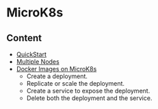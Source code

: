 # MicroK8s

## Content

* [QuickStart](quickstart.md)
* [Multiple Nodes](multiple_nodes.md)
* [Docker Images on MicroK8s](docker_images.md)
  * Create a deployment. 
  * Replicate or scale the deployment.
  * Create a service to expose the deployment.
  * Delete both the deployment and the service.
